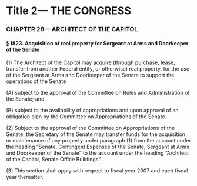 
# Title 2— THE CONGRESS
### CHAPTER 28— ARCHITECT OF THE CAPITOL
#### § 1823. Acquisition of real property for Sergeant at Arms and Doorkeeper of the Senate

(1) The Architect of the Capitol may acquire (through purchase, lease, transfer from another Federal entity, or otherwise) real property, for the use of the Sergeant at Arms and Doorkeeper of the Senate to support the operations of the Senate

(A) subject to the approval of the Committee on Rules and Administration of the Senate; and

(B) subject to the availability of appropriations and upon approval of an obligation plan by the Committee on Appropriations of the Senate.

(2) Subject to the approval of the Committee on Appropriations of the Senate, the Secretary of the Senate may transfer funds for the acquisition or maintenance of any property under paragraph (1) from the account under the heading “Senate, Contingent Expenses of the Senate, Sergeant at Arms and Doorkeeper of the Senate” to the account under the heading “Architect of the Capitol, Senate Office Buildings”.

(3) This section shall apply with respect to fiscal year 2007 and each fiscal year thereafter.
